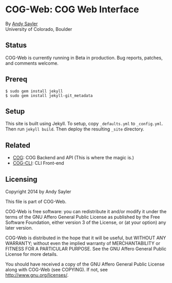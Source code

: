 COG-Web: COG Web Interface
================================

By [Andy Sayler](https://www.andysayler.com)  
University of Colorado, Boulder

Status
------

COG-Web is currently running in Beta in production. Bug reports,
patches, and comments welcome.

Prereq
------

```
$ sudo gem install jekyll
$ sudo gem install jekyll-git_metadata
```

Setup
-----

This site is built using Jekyll. To setup, copy `_defaults.yml` to
`_config.yml`. Then run `jekyll build`. Then deploy the resulting
`_site` directory.

Related
-------

 * [COG](https://github.com/asayler/COG): COG Backend and API
 (This is where the magic is.)
 * [COG-CLI](https://github.com/asayler/COG-CLI): CLI Front-end

Licensing
---------

Copyright 2014 by Andy Sayler

This file is part of COG-Web.
 
COG-Web is free software: you can redistribute it and/or modify it
under the terms of the GNU Affero General Public License as published
by the Free Software Foundation, either version 3 of the License, or
(at your option) any later version.

COG-Web is distributed in the hope that it will be useful, but WITHOUT
ANY WARRANTY; without even the implied warranty of MERCHANTABILITY or
FITNESS FOR A PARTICULAR PURPOSE.  See the GNU Affero General Public
License for more details.

You should have received a copy of the GNU Affero General Public
License along with COG-Web (see COPYING).  If not, see
http://www.gnu.org/licenses/.
